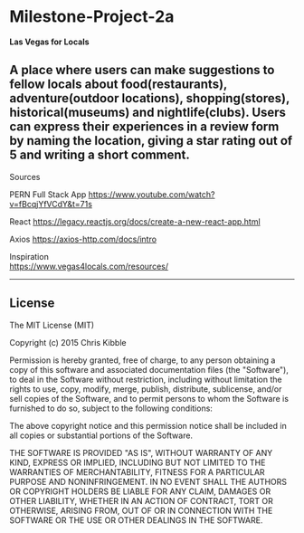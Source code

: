 # Milestone-Project-2a

**Las Vegas for Locals**

A place where users can make suggestions to fellow locals about food(restaurants), adventure(outdoor locations), shopping(stores), historical(museums) and nightlife(clubs). Users can express their experiences in a  review form by naming the location, giving a star rating out of 5 and writing a short comment. 
---
Sources

PERN Full Stack App
https://www.youtube.com/watch?v=fBcqjYfVCdY&t=71s 

React
https://legacy.reactjs.org/docs/create-a-new-react-app.html

Axios
https://axios-http.com/docs/intro

Inspiration  
https://www.vegas4locals.com/resources/

---
License
---
The MIT License (MIT)

Copyright (c) 2015 Chris Kibble

Permission is hereby granted, free of charge, to any person obtaining a copy of this software and associated documentation files (the "Software"), to deal in the Software without restriction, including without limitation the rights to use, copy, modify, merge, publish, distribute, sublicense, and/or sell copies of the Software, and to permit persons to whom the Software is furnished to do so, subject to the following conditions:

The above copyright notice and this permission notice shall be included in all copies or substantial portions of the Software.

THE SOFTWARE IS PROVIDED "AS IS", WITHOUT WARRANTY OF ANY KIND, EXPRESS OR IMPLIED, INCLUDING BUT NOT LIMITED TO THE WARRANTIES OF MERCHANTABILITY, FITNESS FOR A PARTICULAR PURPOSE AND NONINFRINGEMENT. IN NO EVENT SHALL THE AUTHORS OR COPYRIGHT HOLDERS BE LIABLE FOR ANY CLAIM, DAMAGES OR OTHER LIABILITY, WHETHER IN AN ACTION OF CONTRACT, TORT OR OTHERWISE, ARISING FROM, OUT OF OR IN CONNECTION WITH THE SOFTWARE OR THE USE OR OTHER DEALINGS IN THE SOFTWARE.
